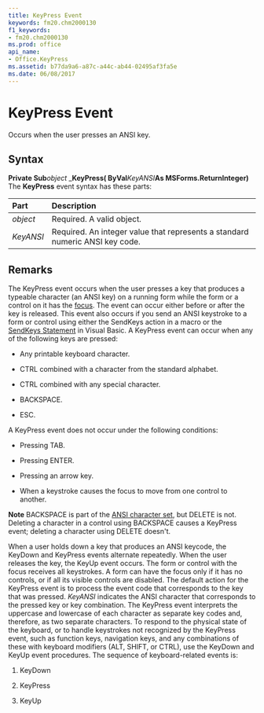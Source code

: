 ```yaml
---
title: KeyPress Event
keywords: fm20.chm2000130
f1_keywords:
- fm20.chm2000130
ms.prod: office
api_name:
- Office.KeyPress
ms.assetid: b77da9a6-a87c-a44c-ab44-02495af3fa5e
ms.date: 06/08/2017
---
```



# KeyPress Event



Occurs when the user presses an ANSI key.

## Syntax

**Private Sub**_object_ _**KeyPress( ByVal**_KeyANSI_**As MSForms.ReturnInteger)**
The  **KeyPress** event syntax has these parts:


|**Part**|**Description**|
|:-----|:-----|
| _object_|Required. A valid object.|
| _KeyANSI_|Required. An integer value that represents a standard numeric ANSI key code.|

## Remarks

The KeyPress event occurs when the user presses a key that produces a typeable character (an ANSI key) on a running form while the form or a control on it has the [focus](../../Glossary/vbe-glossary.md). The event can occur either before or after the key is released. This event also occurs if you send an ANSI keystroke to a form or control using either the SendKeys action in a macro or the [SendKeys Statement](../../Glossary/vbe-glossary.md) in Visual Basic.
A KeyPress event can occur when any of the following keys are pressed:


- Any printable keyboard character.
    
- CTRL combined with a character from the standard alphabet.
    
- CTRL combined with any special character.
    
- BACKSPACE.
    
- ESC.
    

A KeyPress event does not occur under the following conditions:


- Pressing TAB.
    
- Pressing ENTER.
    
- Pressing an arrow key.
    
- When a keystroke causes the focus to move from one control to another.
    


 **Note**  BACKSPACE is part of the [ANSI character set](../../Glossary/vbe-glossary.md), but DELETE is not. Deleting a character in a control using BACKSPACE causes a KeyPress event; deleting a character using DELETE doesn't.

When a user holds down a key that produces an ANSI keycode, the KeyDown and KeyPress events alternate repeatedly. When the user releases the key, the KeyUp event occurs. The form or control with the focus receives all keystrokes. A form can have the focus only if it has no controls, or if all its visible controls are disabled.
The default action for the KeyPress event is to process the event code that corresponds to the key that was pressed.  _KeyANSI_ indicates the ANSI character that corresponds to the pressed key or key combination. The KeyPress event interprets the uppercase and lowercase of each character as separate key codes and, therefore, as two separate characters.
To respond to the physical state of the keyboard, or to handle keystrokes not recognized by the KeyPress event, such as function keys, navigation keys, and any combinations of these with keyboard modifiers (ALT, SHIFT, or CTRL), use the KeyDown and KeyUp event procedures.
The sequence of keyboard-related events is:


1. KeyDown
    
2. KeyPress
    
3. KeyUp
    


